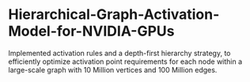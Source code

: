 # Hierarchical-Graph-Activation-Model-for-NVIDIA-GPUs
Implemented activation rules and a depth-first hierarchy strategy, to efficiently optimize activation point requirements for each node within a large-scale graph with 10 Million vertices and 100 Million edges.
